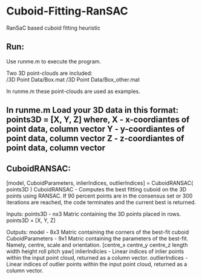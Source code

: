 # Cuboid-Fitting-RanSAC
RanSaC based cuboid fitting heuristic

## Run:

  Use runme.m to execute the program.

  Two 3D point-clouds are included:       
    /3D Point Data/Box.mat
    /3D Point Data/Box_other.mat
    
  In runme.m these point-clouds are used as examples.
  
  In runme.m Load your 3D data in this format:
    points3D = [X, Y, Z]
    where,
    X - x-coordiantes of point data, column vector
    Y - y-coordiantes of point data, column vector
    Z - z-coordiantes of point data, column vector   
---    
## CuboidRANSAC:

[model, CuboidParameters, inlierIndices, outlierIndices] = CuboidRANSAC( points3D )
CuboidRANSAC - Computes the best fitting cuboid on the 3D points using RANSAC. 
 If 90 percent points are in the consensus set or 300 iterations are
 reached, the code terminates and the current best is returned.

 Inputs: 
    points3D - nx3 Matric containing the 3D points placed in rows.
               points3D = [X, Y, Z]

 Outputs:
    model - 8x3 Matric containing the corners of the best-fit cuboid
    CuboidParameters - 9x1 Matric containing the parameters of the best-fit.
                Namely, centre, scale and orientation.
                [centre_x centre_y centre_z length width height roll pitch yaw]
    inlierIndicies - Linear indices of inlier points within the input point cloud,
                returned as a column vector.
    outlierIndices - Linear indices of outlier points within the input point cloud,
                returned as a column vector.
    
    
  
